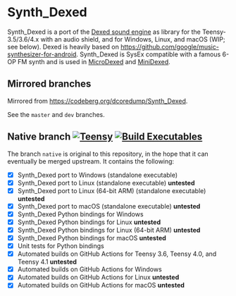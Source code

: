 # Synth_Dexed

Synth_Dexed is a port of the [Dexed sound engine](https://github.com/asb2m10/dexed) as library for the Teensy-3.5/3.6/4.x with an audio shield, and for Windows, Linux, and macOS (WIP; see below). Dexed is heavily based on https://github.com/google/music-synthesizer-for-android. Synth_Dexed is SysEx compatible with a famous 6-OP FM synth and is used in [MicroDexed](https://codeberg.org/dcoredump/MicroDexed) and [MiniDexed](https://github.com/probonopd/MiniDexed).

## Mirrored branches

Mirrored from https://codeberg.org/dcoredump/Synth_Dexed.

See the `master` and `dev` branches.

## Native branch [![Teensy](https://github.com/probonopd/Synth_Dexed/actions/workflows/teensy.yml/badge.svg?branch=native)](https://github.com/probonopd/Synth_Dexed/actions/workflows/teensy.yml) [![Build Executables](https://github.com/probonopd/Synth_Dexed/actions/workflows/build.yml/badge.svg?branch=native)](https://github.com/probonopd/Synth_Dexed/actions/workflows/build.yml)


The branch `native` is original to this repository, in the hope that it can eventually be merged upstream. It contains the following:

- [x] Synth_Dexed port to Windows (standalone executable)
- [x] Synth_Dexed port to Linux (standalone executable) __untested__
- [x] Synth_Dexed port to Linux (64-bit ARM) (standalone executable) __untested__
- [x] Synth_Dexed port to macOS (standalone executable) __untested__
- [x] Synth_Dexed Python bindings for Windows
- [x] Synth_Dexed Python bindings for Linux __untested__
- [x] Synth_Dexed Python bindings for Linux (64-bit ARM) __untested__
- [x] Synth_Dexed Python bindings for macOS __untested__
- [x] Unit tests for Python bindings
- [x] Automated builds on GitHub Actions for Teensy 3.6, Teensy 4.0, and Teensy 4.1 __untested__
- [x] Automated builds on GitHub Actions for Windows
- [x] Automated builds on GitHub Actions for Linux __untested__
- [x] Automated builds on GitHub Actions for macOS __untested__
